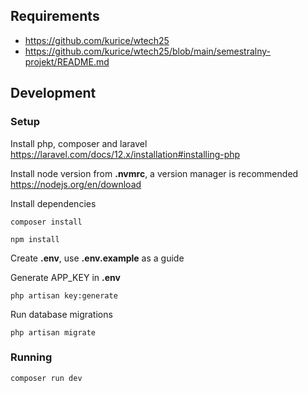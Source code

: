 ## Requirements

-   https://github.com/kurice/wtech25
-   https://github.com/kurice/wtech25/blob/main/semestralny-projekt/README.md

## Development

### Setup

Install php, composer and laravel
https://laravel.com/docs/12.x/installation#installing-php

Install node version from <strong>.nvmrc</strong>, a version manager is recommended
https://nodejs.org/en/download

Install dependencies

```
composer install

npm install
```

Create <strong>.env</strong>, use <strong>.env.example</strong> as a guide

Generate APP_KEY in <strong>.env</strong>

```
php artisan key:generate
```

Run database migrations

```
php artisan migrate
```

### Running

```
composer run dev
```
